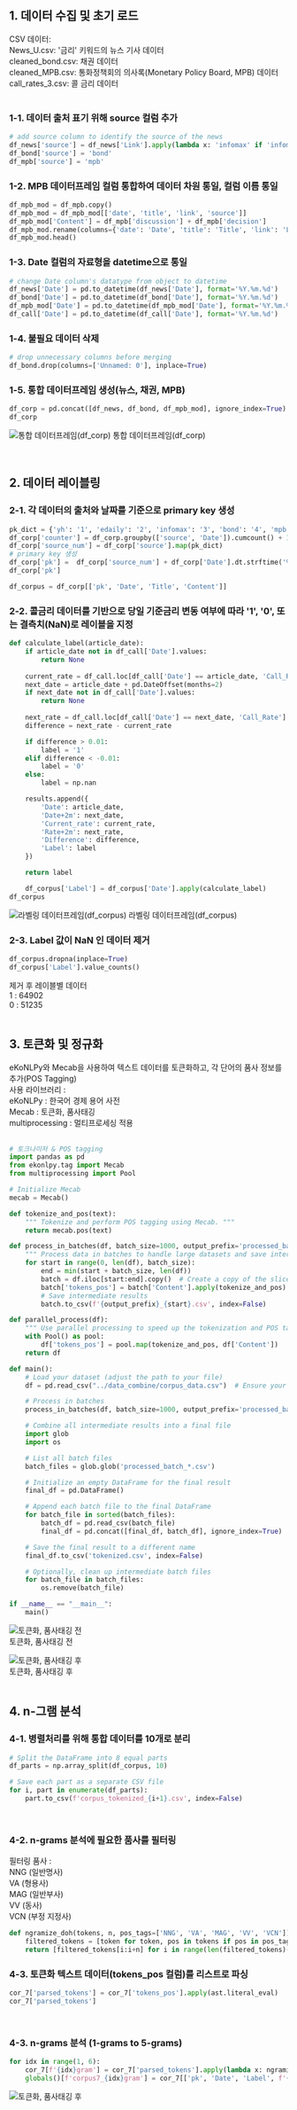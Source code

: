 ## 1. 데이터 수집 및 초기 로드
CSV 데이터:<br>
News_U.csv: '금리' 키워드의 뉴스 기사 데이터<br>
cleaned_bond.csv: 채권 데이터<br>
cleaned_MPB.csv: 통화정책회의 의사록(Monetary Policy Board, MPB) 데이터<br>
call_rates_3.csv: 콜 금리 데이터<br>
<br>
 ### 1-1. 데이터 출처 표기 위해 source 컬럼 추가
```python
# add source column to identify the source of the news
df_news['source'] = df_news['Link'].apply(lambda x: 'infomax' if 'infomax' in x else ('edaily' if 'edaily' in x else 'yh' if 'yna' in x else None))
df_bond['source'] = 'bond'
df_mpb['source'] = 'mpb'
```
### 1-2. MPB 데이터프레임 컬럼 통합하여 데이터 차원 통일, 컬럼 이름 통일
```python
df_mpb_mod = df_mpb.copy()
df_mpb_mod = df_mpb_mod[['date', 'title', 'link', 'source']]
df_mpb_mod['Content'] = df_mpb['discussion'] + df_mpb['decision']
df_mpb_mod.rename(columns={'date': 'Date', 'title': 'Title', 'link': 'Link'}, inplace=True)
df_mpb_mod.head()
```

### 1-3. Date 컬럼의 자료형을 datetime으로 통일
```python
# change Date column's datatype from object to datetime
df_news['Date'] = pd.to_datetime(df_news['Date'], format='%Y.%m.%d')
df_bond['Date'] = pd.to_datetime(df_bond['Date'], format='%Y.%m.%d')
df_mpb_mod['Date'] = pd.to_datetime(df_mpb_mod['Date'], format='%Y.%m.%d')
df_call['Date'] = pd.to_datetime(df_call['Date'], format='%Y.%m.%d')
```

### 1-4. 불필요 데이터 삭제
```python
# drop unnecessary columns before merging
df_bond.drop(columns=['Unnamed: 0'], inplace=True)
```

### 1-5. 통합 데이터프레임 생성(뉴스, 채권, MPB)
```python
df_corp = pd.concat([df_news, df_bond, df_mpb_mod], ignore_index=True)
df_corp
```

![통합 데이터프레임(df_corp)](md_images/2024-08-27_100421.png)
통합 데이터프레임(df_corp)

<br>

## 2. 데이터 레이블링

### 2-1. 각 데이터의 출처와 날짜를 기준으로 primary key 생성
```python
pk_dict = {'yh': '1', 'edaily': '2', 'infomax': '3', 'bond': '4', 'mpb': '5'}
df_corp['counter'] = df_corp.groupby(['source', 'Date']).cumcount() + 1
df_corp['source_num'] = df_corp['source'].map(pk_dict)
# primary key 생성
df_corp['pk'] =  df_corp['source_num'] + df_corp['Date'].dt.strftime('%Y%m%d') + df_corp['counter'].apply(lambda x: f'{x:03}')
df_corp['pk']

df_corpus = df_corp[['pk', 'Date', 'Title', 'Content']]
```

### 2-2. 콜금리 데이터를 기반으로 당일 기준금리 변동 여부에 따라 '1', '0', 또는 결측치(NaN)로 레이블을 지정
```python
def calculate_label(article_date):
    if article_date not in df_call['Date'].values:
        return None
    
    current_rate = df_call.loc[df_call['Date'] == article_date, 'Call_Rate'].values[0]
    next_date = article_date + pd.DateOffset(months=2)
    if next_date not in df_call['Date'].values:
        return None
    
    next_rate = df_call.loc[df_call['Date'] == next_date, 'Call_Rate'].values[0]
    difference = next_rate - current_rate

    if difference > 0.01:
        label = '1'
    elif difference < -0.01:
        label = '0'
    else:
        label = np.nan

    results.append({
        'Date': article_date,
        'Date+2m': next_date,
        'Current_rate': current_rate,
        'Rate+2m': next_rate,
        'Difference': difference,
        'Label': label
    })

    return label

    df_corpus['Label'] = df_corpus['Date'].apply(calculate_label)
df_corpus
```

![라벨링 데이터프레임(df_corpus)](md_images/lbdf_2024-08-27_100610.png)
라벨링 데이터프레임(df_corpus)
### 2-3. Label 값이 NaN 인 데이터 제거
```python
df_corpus.dropna(inplace=True)
df_corpus['Label'].value_counts()
```
제거 후 레이블별 데이터<br>
1 : 64902<br> 
0 : 51235<br>
<br>
## 3. 토큰화 및 정규화
eKoNLPy와 Mecab을 사용하여 텍스트 데이터를 토큰화하고, 각 단어의 품사 정보를 추가(POS Tagging)<br>
사용 라이브러리 :<br>
eKoNLPy : 한국어 경제 용어 사전<br>
Mecab : 토큰화, 품사태깅<br>
multiprocessing : 멀티프로세싱 적용<br>
<br>

```python
# 토크나이저 & POS tagging
import pandas as pd
from ekonlpy.tag import Mecab
from multiprocessing import Pool

# Initialize Mecab
mecab = Mecab()

def tokenize_and_pos(text):
    """ Tokenize and perform POS tagging using Mecab. """
    return mecab.pos(text)

def process_in_batches(df, batch_size=1000, output_prefix='processed_batch'):
    """ Process data in batches to handle large datasets and save intermediate results. """
    for start in range(0, len(df), batch_size):
        end = min(start + batch_size, len(df))
        batch = df.iloc[start:end].copy()  # Create a copy of the slice
        batch['tokens_pos'] = batch['Content'].apply(tokenize_and_pos)
        # Save intermediate results
        batch.to_csv(f'{output_prefix}_{start}.csv', index=False)

def parallel_process(df):
    """ Use parallel processing to speed up the tokenization and POS tagging. """
    with Pool() as pool:
        df['tokens_pos'] = pool.map(tokenize_and_pos, df['Content'])
    return df

def main():
    # Load your dataset (adjust the path to your file)
    df = pd.read_csv("../data_combine/corpus_data.csv")  # Ensure your CSV file has a column named 'Content'

    # Process in batches
    process_in_batches(df, batch_size=1000, output_prefix='processed_batch')

    # Combine all intermediate results into a final file
    import glob
    import os

    # List all batch files
    batch_files = glob.glob('processed_batch_*.csv')

    # Initialize an empty DataFrame for the final result
    final_df = pd.DataFrame()

    # Append each batch file to the final DataFrame
    for batch_file in sorted(batch_files):
        batch_df = pd.read_csv(batch_file)
        final_df = pd.concat([final_df, batch_df], ignore_index=True)

    # Save the final result to a different name
    final_df.to_csv('tokenized.csv', index=False)

    # Optionally, clean up intermediate batch files
    for batch_file in batch_files:
        os.remove(batch_file)

if __name__ == "__main__":
    main()
```
![토큰화, 품사태깅 전](md_images/before_tokenize.png)<br>
토큰화, 품사태깅 전


![토큰화, 품사태깅 후](md_images/after_tokenize.png)<br>
토큰화, 품사태깅 후
<br>
<br>

## 4. n-그램 분석

### 4-1. 병렬처리를 위해 통합 데이터를 10개로 분리

```python
# Split the DataFrame into 8 equal parts
df_parts = np.array_split(df_corpus, 10)

# Save each part as a separate CSV file
for i, part in enumerate(df_parts):
    part.to_csv(f'corpus_tokenized_{i+1}.csv', index=False)
```

<br>

### 4-2. n-grams 분석에 필요한 품사를 필터링

필터링 품사 :<br>
NNG (일반명사)<br>
VA (형용사)<br>
MAG (일반부사)<br>
VV (동사)<br>
VCN (부정 지정사)<br>

```python
def ngramize_doh(tokens, n, pos_tags=['NNG', 'VA', 'MAG', 'VV', 'VCN']):
    filtered_tokens = [token for token, pos in tokens if pos in pos_tags]
    return [filtered_tokens[i:i+n] for i in range(len(filtered_tokens)-n+1)]
```

### 4-3. 토큰화 텍스트 데이터(tokens_pos 컬럼)를 리스트로 파싱
```python
cor_7['parsed_tokens'] = cor_7['tokens_pos'].apply(ast.literal_eval)
cor_7['parsed_tokens']
```

<br>

### 4-3. n-grams 분석 (1-grams to 5-grams)
```python
for idx in range(1, 6):
    cor_7[f'{idx}gram'] = cor_7['parsed_tokens'].apply(lambda x: ngramize(x, idx))
    globals()[f'corpus7_{idx}gram'] = cor_7[['pk', 'Date', 'Label', f'{idx}gram']].copy()
```
![토큰화, 품사태깅 후](md_images/n-grams_result_image.png)